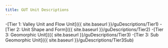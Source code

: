 ```yaml
---
title: GUT Unit Descriptions
---
```

-[Tier 1: Valley Unit and Flow Unit]({{ site.baseurl }}/guDescriptions/Tier1)
-[Tier 2: Unit Shape and Form]({{ site.baseurl }}/guDescriptions/Tier2)
-[Tier 3: Geomorphic Unit]({{ site.baseurl }}/guDescriptions/Tier3)
-[Tier 3: Sub Geomorphic Unit]({{ site.baseurl }}/guDescriptions/Tier3Sub)
